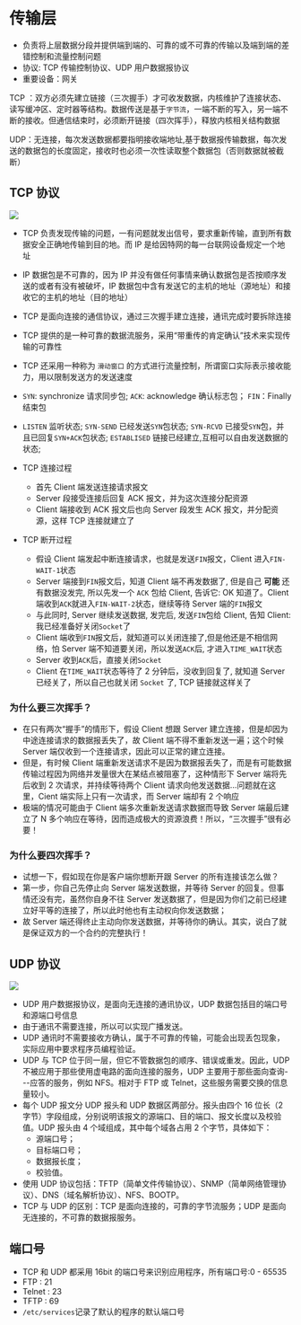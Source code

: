 # 传输层

- 负责将上层数据分段并提供端到端的、可靠的或不可靠的传输以及端到端的差错控制和流量控制问题
- 协议: TCP 传输控制协议、UDP 用户数据报协议
- 重要设备：网关

TCP ：双方必须先建立链接（三次握手）才可收发数据，内核维护了连接状态、读写缓冲区、定时器等结构。数据传送是基于`字节流`，一端不断的写入，另一端不断的接收。但通信结束时，必须断开链接（四次挥手），释放内核相关结构数据

UDP：无连接，每次发送数据都要指明接收端地址,基于数据报传输数据，每次发送的数据包的长度固定，接收时也必须一次性读取整个数据包（否则数据就被截断）

## TCP 协议

![](https://img.codekissyoung.com/2019/11/04/fdb476ead98dbc1debe1a385bc460cfe.png)

- TCP 负责发现传输的问题，一有问题就发出信号，要求重新传输，直到所有数据安全正确地传输到目的地。而 IP 是给因特网的每一台联网设备规定一个地址
- IP 数据包是不可靠的，因为 IP 并没有做任何事情来确认数据包是否按顺序发送的或者有没有被破坏，IP 数据包中含有发送它的主机的地址（源地址）和接收它的主机的地址（目的地址）
- TCP 是面向连接的通信协议，通过三次握手建立连接，通讯完成时要拆除连接
- TCP 提供的是一种可靠的数据流服务，采用“带重传的肯定确认”技术来实现传输的可靠性
- TCP 还采用一种称为 `滑动窗口` 的方式进行流量控制，所谓窗口实际表示接收能力，用以限制发送方的发送速度

- `SYN`: synchronize 请求同步包; `ACK`: acknowledge 确认标志包； `FIN`：Finally 结束包
- `LISTEN` 监听状态; `SYN-SEND` 已经发送`SYN`包状态; `SYN-RCVD` 已接受`SYN`包，并且已回复`SYN+ACK`包状态; `ESTABLISED` 链接已经建立,互相可以自由发送数据的状态;

- TCP 连接过程

  - 首先 Client 端发送连接请求报文
  - Server 段接受连接后回复 ACK 报文，并为这次连接分配资源
  - Client 端接收到 ACK 报文后也向 Server 段发生 ACK 报文，并分配资源，这样 TCP 连接就建立了

- TCP 断开过程
  - 假设 Client 端发起中断连接请求，也就是发送`FIN`报文，Client 进入`FIN-WAIT-1`状态
  - Server 端接到`FIN`报文后，知道 Client 端不再发数据了, 但是自己 **可能** 还有数据没发完, 所以先发一个 `ACK` 包给 Client, 告诉它: OK 知道了。Client 端收到`ACK`就进入`FIN-WAIT-2`状态，继续等待 Server 端的`FIN`报文
  - 与此同时, Server 继续发送数据, 发完后, 发送`FIN`包给 Client, 告知 Client: 我已经准备好关闭`Socket`了
  - Client 端收到`FIN`报文后，就知道可以关闭连接了,但是他还是不相信网络，怕 Server 端不知道要关闭，所以发送`ACK`后, 才进入`TIME_WAIT`状态
  - Server 收到`ACK`后，直接关闭`Socket`
  - Client 在`TIME_WAIT`状态等待了 2 分钟后，没收到回复了, 就知道 Server 已经关了，所以自己也就关闭 `Socket` 了, TCP 链接就这样关了

### 为什么要三次挥手？

- 在只有两次“握手”的情形下，假设 Client 想跟 Server 建立连接，但是却因为中途连接请求的数据报丢失了，故 Client 端不得不重新发送一遍；这个时候 Server 端仅收到一个连接请求，因此可以正常的建立连接。
- 但是，有时候 Client 端重新发送请求不是因为数据报丢失了，而是有可能数据传输过程因为网络并发量很大在某结点被阻塞了，这种情形下 Server 端将先后收到 2 次请求，并持续等待两个 Client 请求向他发送数据...问题就在这里，Cient 端实际上只有一次请求，而 Server 端却有 2 个响应
- 极端的情况可能由于 Client 端多次重新发送请求数据而导致 Server 端最后建立了 N 多个响应在等待，因而造成极大的资源浪费！所以，“三次握手”很有必要！

### 为什么要四次挥手？

- 试想一下，假如现在你是客户端你想断开跟 Server 的所有连接该怎么做？
- 第一步，你自己先停止向 Server 端发送数据，并等待 Server 的回复。但事情还没有完，虽然你自身不往 Server 发送数据了，但是因为你们之前已经建立好平等的连接了，所以此时他也有主动权向你发送数据；
- 故 Server 端还得终止主动向你发送数据，并等待你的确认。其实，说白了就是保证双方的一个合约的完整执行！

## UDP 协议

![](https://img.codekissyoung.com/2019/11/04/8beb1db4cc5929609501c7cbc9c848bb.png)

- UDP 用户数据报协议，是面向无连接的通讯协议，UDP 数据包括目的端口号和源端口号信息
- 由于通讯不需要连接，所以可以实现广播发送。
- UDP 通讯时不需要接收方确认，属于不可靠的传输，可能会出现丢包现象，实际应用中要求程序员编程验证。
- UDP 与 TCP 位于同一层，但它不管数据包的顺序、错误或重发。因此，UDP 不被应用于那些使用虚电路的面向连接的服务，UDP 主要用于那些面向查询---应答的服务，例如 NFS。相对于 FTP 或 Telnet，这些服务需要交换的信息量较小。
- 每个 UDP 报文分 UDP 报头和 UDP 数据区两部分。报头由四个 16 位长（2 字节）字段组成，分别说明该报文的源端口、目的端口、报文长度以及校验值。UDP 报头由 4 个域组成，其中每个域各占用 2 个字节，具体如下：
  - 源端口号；
  - 目标端口号；
  - 数据报长度；
  - 校验值。
- 使用 UDP 协议包括：TFTP（简单文件传输协议）、SNMP（简单网络管理协议）、DNS（域名解析协议）、NFS、BOOTP。
- TCP 与 UDP 的区别：TCP 是面向连接的，可靠的字节流服务；UDP 是面向无连接的，不可靠的数据报服务。

## 端口号

- TCP 和 UDP 都采用 16bit 的端口号来识别应用程序，所有端口号:0 - 65535
- FTP : 21
- Telnet : 23
- TFTP : 69
- `/etc/services`记录了默认的程序的默认端口号
